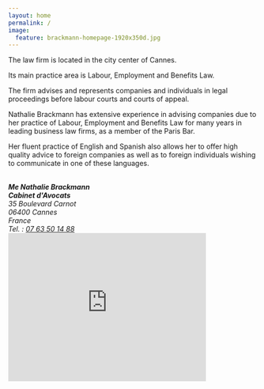 ```yaml
---
layout: home
permalink: /
image:
  feature: brackmann-homepage-1920x350d.jpg
---
```


<meta name="keywords" content="{{ site.tags | join: ', ' }}">

<p>The law firm is located in the city center of Cannes.</p>

<p>Its main practice area is Labour, Employment and Benefits Law.</p>

<p>The firm advises and represents companies and individuals in legal proceedings before labour courts and courts of appeal.</p>

<p>Nathalie Brackmann has extensive experience in advising companies due to her practice of Labour, Employment and Benefits Law for many years in leading business law firms, as a member of the Paris Bar.</p>

<p>Her fluent practice of English and Spanish also allows her to offer high quality advice to foreign companies as well as to foreign individuals wishing to communicate in one of these languages.</p>

<div class="tile">
      	<div class="span4">
    		<address>
    		<br>
          <strong>Me Nathalie Brackmann</strong><br>
          <strong>Cabinet d'Avocats</strong><br>
    			35 Boulevard Carnot<br>
    			06400 Cannes<br>
    			France<br>
			    Tel. : <a href="tel:+33763501488">07 63 50 14 88</a><br>
    		</address>
		<iframe src="https://www.google.com/maps/embed?pb=!1m14!1m8!1m3!1d23092.798032394214!2d6.929862!3d43.656495!3m2!1i1024!2i768!4f13.1!3m3!1m2!1s0x0%3A0xa85eedccf5fedc34!2sNathalie+BRACKMANN+Avocat!5e0!3m2!1sen!2sfr!4v1466261217255" width="400" height="300" frameborder="0" style="border:0" allowfullscreen></iframe>
    	</div>
    
</div><!-- /.tiles -->

